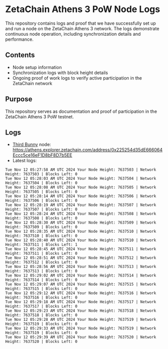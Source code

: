 # ZetaChain Athens 3 PoW Node Logs
This repository contains logs and proof that we have successfully set up and run a node on the ZetaChain Athens 3 network. The logs demonstrate continuous node operation, including synchronization details and performance.

## Contents
- Node setup information
- Synchronization logs with block height details
- Ongoing proof of work logs to verify active participation in the ZetaChain network

## Purpose
This repository serves as documentation and proof of participation in the ZetaChain Athens 3 PoW testnet.

## Logs

- [Third Bunny](https://thirdbunny.xyz/) node: https://athens.explorer.zetachain.com/address/0x225254d35dE666064Eccc5ce16eF1D8bF8D7b5EE
- Latest logs:
```
Tue Nov 12 05:27:58 AM UTC 2024 Your Node Height: 7637503 | Network Height: 7637503 | Blocks Left: 0
Tue Nov 12 05:28:03 AM UTC 2024 Your Node Height: 7637504 | Network Height: 7637504 | Blocks Left: 0
Tue Nov 12 05:28:08 AM UTC 2024 Your Node Height: 7637505 | Network Height: 7637505 | Blocks Left: 0
Tue Nov 12 05:28:14 AM UTC 2024 Your Node Height: 7637506 | Network Height: 7637506 | Blocks Left: 0
Tue Nov 12 05:28:19 AM UTC 2024 Your Node Height: 7637507 | Network Height: 7637507 | Blocks Left: 0
Tue Nov 12 05:28:24 AM UTC 2024 Your Node Height: 7637508 | Network Height: 7637508 | Blocks Left: 0
Tue Nov 12 05:28:30 AM UTC 2024 Your Node Height: 7637509 | Network Height: 7637509 | Blocks Left: 0
Tue Nov 12 05:28:35 AM UTC 2024 Your Node Height: 7637510 | Network Height: 7637510 | Blocks Left: 0
Tue Nov 12 05:28:40 AM UTC 2024 Your Node Height: 7637510 | Network Height: 7637511 | Blocks Left: 1
Tue Nov 12 05:28:45 AM UTC 2024 Your Node Height: 7637511 | Network Height: 7637511 | Blocks Left: 0
Tue Nov 12 05:28:51 AM UTC 2024 Your Node Height: 7637512 | Network Height: 7637512 | Blocks Left: 0
Tue Nov 12 05:28:56 AM UTC 2024 Your Node Height: 7637513 | Network Height: 7637513 | Blocks Left: 0
Tue Nov 12 05:29:02 AM UTC 2024 Your Node Height: 7637514 | Network Height: 7637514 | Blocks Left: 0
Tue Nov 12 05:29:07 AM UTC 2024 Your Node Height: 7637515 | Network Height: 7637515 | Blocks Left: 0
Tue Nov 12 05:29:12 AM UTC 2024 Your Node Height: 7637516 | Network Height: 7637516 | Blocks Left: 0
Tue Nov 12 05:29:18 AM UTC 2024 Your Node Height: 7637517 | Network Height: 7637517 | Blocks Left: 0
Tue Nov 12 05:29:23 AM UTC 2024 Your Node Height: 7637518 | Network Height: 7637518 | Blocks Left: 0
Tue Nov 12 05:29:28 AM UTC 2024 Your Node Height: 7637519 | Network Height: 7637519 | Blocks Left: 0
Tue Nov 12 05:29:33 AM UTC 2024 Your Node Height: 7637519 | Network Height: 7637519 | Blocks Left: 0
Tue Nov 12 05:29:39 AM UTC 2024 Your Node Height: 7637520 | Network Height: 7637520 | Blocks Left: 0
```
